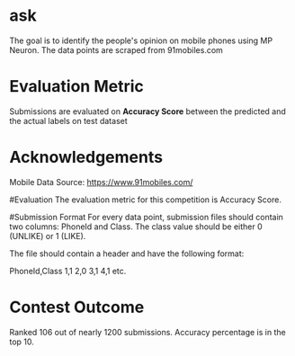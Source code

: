 # ask
The goal is to identify the people's opinion on mobile phones using MP Neuron. The data points are scraped from 91mobiles.com

# Evaluation Metric
Submissions are evaluated on **Accuracy Score** between the predicted and the actual labels on test dataset

# Acknowledgements
Mobile Data Source: https://www.91mobiles.com/


#Evaluation
The evaluation metric for this competition is Accuracy Score.

#Submission Format
For every data point, submission files should contain two columns: PhoneId and Class. The class value should be either 0 (UNLIKE) or 1 (LIKE).

The file should contain a header and have the following format:

PhoneId,Class
1,1
2,0
3,1
4,1
etc.

# Contest Outcome 

Ranked 106 out of nearly 1200 submissions. Accuracy percentage is in the top 10.
